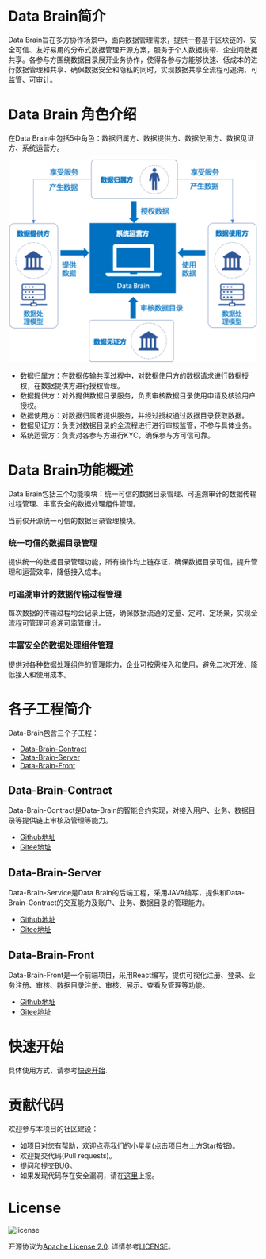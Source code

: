 
# Data Brain简介

Data Brain旨在多方协作场景中，面向数据管理需求，提供一套基于区块链的、安全可信、友好易用的分布式数据管理开源方案，服务于个人数据携带、企业间数据共享。各参与方围绕数据目录展开业务协作，使得各参与方能够快速、低成本的进行数据管理和共享、确保数据安全和隐私的同时，实现数据共享全流程可追溯、可监管、可审计。

# Data Brain 角色介绍

在Data Brain中包括5中角色：数据归属方、数据提供方、数据使用方、数据见证方、系统运营方。

<div align=center><img src="./images/roles.png" width="500"></div>

- 数据归属方：在数据传输共享过程中，对数据使用方的数据请求进行数据授权，在数据提供方进行授权管理。
- 数据提供方：对外提供数据目录服务，负责审核数据目录使用申请及核验用户授权。
- 数据使用方：对数据归属者提供服务，并经过授权通过数据目录获取数据。
- 数据见证方：负责对数据目录的全流程进行进行审核监管，不参与具体业务。
- 系统运营方：负责对各参与方进行KYC，确保参与方可信可靠。

# Data Brain功能概述

Data Brain包括三个功能模块：统一可信的数据目录管理、可追溯审计的数据传输过程管理、丰富安全的数据处理组件管理。

当前仅开源统一可信的数据目录管理模块。

### 统一可信的数据目录管理

提供统一的数据目录管理功能，所有操作均上链存证，确保数据目录可信，提升管理和运营效率，降低接入成本。

### 可追溯审计的数据传输过程管理

每次数据的传输过程均会记录上链，确保数据流通的定量、定时、定场景，实现全流程可管理可追溯可监管审计。

### 丰富安全的数据处理组件管理

提供对各种数据处理组件的管理能力，企业可按需接入和使用，避免二次开发、降低接入和使用成本。

# 各子工程简介

Data-Brain包含三个子工程：

- [Data-Brain-Contract](https://github.com/WeBankBlockchain/Data-Brain-Contract)
- [Data-Brain-Server](https://github.com/WeBankBlockchain/Data-Brain-Server)
- [Data-Brain-Front](https://github.com/WeBankBlockchain/Data-Brain-Front)

## Data-Brain-Contract

Data-Brain-Contract是Data-Brain的智能合约实现，对接入用户、业务、数据目录等提供链上审核及管理等能力。

- [Github地址](https://github.com/WeBankBlockchain/Data-Brain-Contract)
- [Gitee地址](https://gitee.com/WeBankBlockchain/Data-Brain-Contract)

## Data-Brain-Server

Data-Brain-Service是Data Brain的后端工程，采用JAVA编写，提供和Data-Brain-Contract的交互能力及账户、业务、数据目录的管理能力。

- [Github地址](https://github.com/WeBankBlockchain/Data-Brain-Server)
- [Gitee地址](https://gitee.com/WeBankBlockchain/Data-Brain-Server)

## Data-Brain-Front

Data-Brain-Front是一个前端项目，采用React编写，提供可视化注册、登录、业务注册、审核、数据目录注册、审核、展示、查看及管理等功能。

- [Github地址](https://github.com/WeBankBlockchain/Data-Brain-Front)
- [Gitee地址](https://gitee.com/WeBankBlockchain/Data-Brain-Front)


# 快速开始

具体使用方式，请参考[快速开始](http://data-brain.readthedocs.io).

# 贡献代码

欢迎参与本项目的社区建设：
- 如项目对您有帮助，欢迎点亮我们的小星星(点击项目右上方Star按钮)。
- 欢迎提交代码(Pull requests)。
- [提问和提交BUG](https://github.com/WeBankBlockchain/Data-Brain/issues)。
- 如果发现代码存在安全漏洞，请在[这里](https://security.webank.com)上报。

# License

![license](http://img.shields.io/badge/license-Apache%20v2-blue.svg)

开源协议为[Apache License 2.0](http://www.apache.org/licenses/). 详情参考[LICENSE](../LICENSE)。
